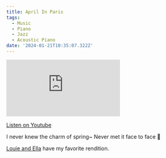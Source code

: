 ```yaml
---
title: April In Paris
tags:
  - Music
  - Piano
  - Jazz
  - Acoustic Piano
date: '2024-01-21T10:35:07.322Z'
---
```


<iframe src="https://www.youtube-nocookie.com/embed/nfzEw8wM6JQ?modestbranding=1&showinfo=0&rel=0" title="YouTube video player" frameborder="0" allow="accelerometer; autoplay; encrypted-media; gyroscope; picture-in-picture;" allowfullscreen className="youtube_video"></iframe>

[Listen on Youtube](https://youtu.be/nfzEw8wM6JQ)

I never knew the charm of spring~
Never met it face to face 🎵

[Louie and Ella](https://youtu.be/3y6pwIPJMS0?si=tw_9AyNJ2XuP7mRO) have my favorite rendition.
